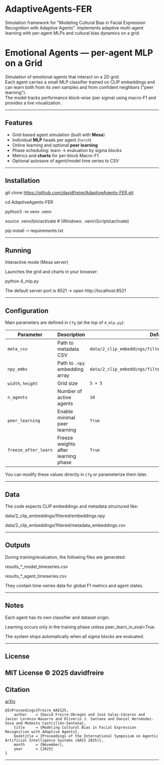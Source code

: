 # AdaptiveAgents-FER
Simulation framework for "Modeling Cultural Bias in Facial Expression Recognition with Adaptive Agents". Implements adaptive multi-agent learning with per-agent MLPs and cultural bias dynamics on a grid.


# Emotional Agents — per-agent MLP on a Grid

Simulation of emotional agents that interact on a 2D grid.  
Each agent carries a small MLP classifier trained on CLIP embeddings and can learn both from its own samples and from confident neighbors ("peer learning").  
The model tracks performance block-wise (per sigma) using macro-F1 and provides a live visualization.

---

## Features

- Grid-based agent simulation (built with **Mesa**)
- Individual **MLP** heads per agent (`torch`)
- Online learning and optional **peer learning**
- Phase scheduling: learn → evaluation by sigma blocks
- Metrics and **charts** for per-block Macro-F1
- Optional autosave of agent/model time series to CSV

---

## Installation

git clone https://github.com/davidfreire/AdaptiveAgents-FER.git

cd AdaptiveAgents-FER

python3 -m venv .venv

source .venv/bin/activate  # (Windows: .venv\Scripts\activate)

pip install -r requirements.txt

---

## Running

Interactive mode (Mesa server)

Launches the grid and charts in your browser:

python 4_mlp.py

The default server port is 8521 → open http://localhost:8521

---

## Configuration

Main parameters are defined in `Cfg` (at the top of `4_mlp.py`):

| Parameter | Description | Default |
|------------|-------------|----------|
| `meta_csv` | Path to metadata CSV | `data/2_clip_embeddings/filtered/metadata_embeddings.csv` |
| `npy_embs` | Path to `.npy` embedding array | `data/2_clip_embeddings/filtered/embeddings.npy` |
| `width`, `height` | Grid size | `5 × 5` |
| `n_agents` | Number of active agents | `10` |
| `peer_learning` | Enable minimal peer learning | `True` |
| `freeze_after_learn` | Freeze weights after learning phase | `True` |

You can modify these values directly in `Cfg` or parameterize them later.

---

## Data

The code expects CLIP embeddings and metadata structured like:

data/2_clip_embeddings/filtered/embeddings.npy

data/2_clip_embeddings/filtered/metadata_embeddings.csv

---

## Outputs

During training/evaluation, the following files are generated:

results_*_model_timeseries.csv

results_*_agent_timeseries.csv

They contain time-series data for global F1 metrics and agent states.

---

## Notes

Each agent has its own classifier and dataset origin.

Learning occurs only in the training phase unless peer_learn_in_eval=True.

The system stops automatically when all sigma blocks are evaluated.

---

## License

MIT License © 2025 davidfreire
---

## Citation

[arXiv](https://arxiv.org/abs/2510.13557)

```
@InProceedings{Freire_AAIS25,
    author    = {David Freire-Obregón and José Salas-Cáceres and Javier Lorenzo-Navarro and Oliverio J. Santana and Daniel Hernández-Sosa and Modesto Castrillón-Santana},
    title     = {Modeling Cultural Bias in Facial Expression Recognition with Adaptive Agents},
    booktitle = {Proceedings of the International Symposium on Agentic Artificial Intelligence Systems (AAIS 2025)},
    month     = {November},
    year      = {2025}
}
```
---

